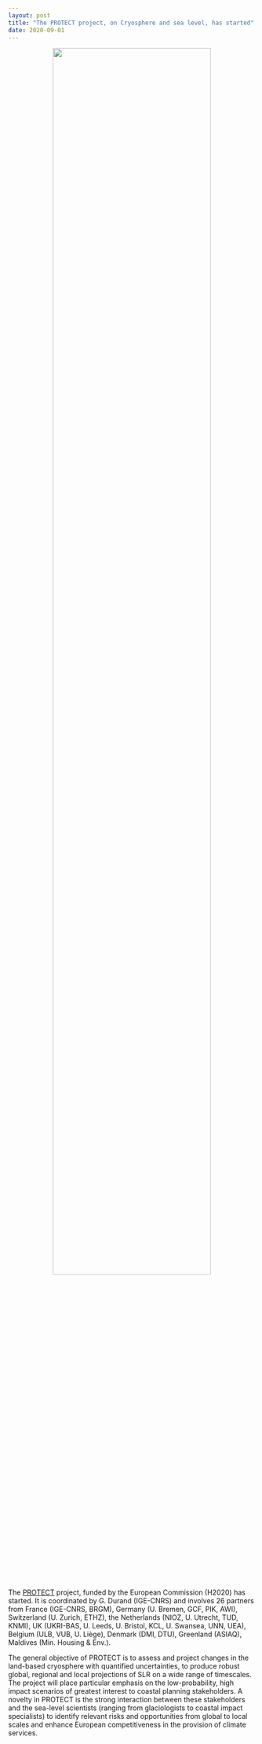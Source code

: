 ```yaml
---
layout: post
title: "The PROTECT project, on Cryosphere and sea level, has started"
date: 2020-09-01
---
```


<center><div>
<img src="{{site.url}}projects_dir/img/logo_PROTECT.png" width="80%" height="80%"/>
</div></center>

The [PROTECT][url] project, funded by the European Commission (H2020) has started. It is coordinated by G. Durand (IGE-CNRS) and involves 26 partners from France (IGE-CNRS, BRGM), Germany (U. Bremen, GCF, PIK, AWI), Switzerland (U. Zurich, ETHZ), the Netherlands (NIOZ, U. Utrecht, TUD, KNMI), UK (UKRI-BAS, U. Leeds, U. Bristol, KCL, U. Swansea, UNN, UEA), Belgium (ULB, VUB, U. Liège), Denmark (DMI, DTU), Greenland (ASIAQ), Maldives (Min. Housing & Env.). 

The general objective of PROTECT is to assess and project changes in the land-based cryosphere with quantified uncertainties, to produce robust global, regional and local projections of SLR on a wide range of timescales. The project will place particular emphasis on the low-probability, high impact scenarios of greatest interest to coastal planning stakeholders. A novelty in PROTECT is the strong interaction between these stakeholders and the sea-level scientists (ranging from glaciologists to coastal impact specialists) to identify relevant risks and opportunities from global to local scales and enhance European competitiveness in the provision of climate services.

[url]: https://protect-sealevelrise.osug.fr
